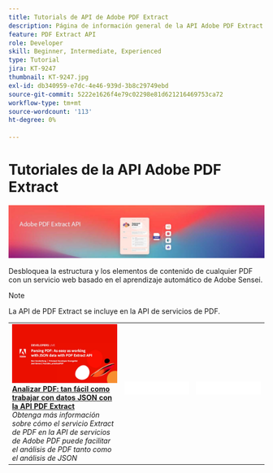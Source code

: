 ```yaml
---
title: Tutorials de API de Adobe PDF Extract
description: Página de información general de la API Adobe PDF Extract
feature: PDF Extract API
role: Developer
skill: Beginner, Intermediate, Experienced
type: Tutorial
jira: KT-9247
thumbnail: KT-9247.jpg
exl-id: db340959-e7dc-4e46-939d-3b8c29749ebd
source-git-commit: 5222e1626f4e79c02298e81d621216469753ca72
workflow-type: tm+mt
source-wordcount: '113'
ht-degree: 0%

---
```


# Tutoriales de la API Adobe PDF Extract

![Banner de API de incrustación de PDF](../assets/pdfextracthero.jpg)

Desbloquea la estructura y los elementos de contenido de cualquier PDF con un servicio web basado en el aprendizaje automático de Adobe Sensei.

>[!NOTE]
>
>La API de PDF Extract se incluye en la API de servicios de PDF.

<table style="table-layout:fixed">
<tr>
 <td>
   <a href="https://experienceleague.adobe.com/docs/adobe-developers-live-events/events/2021/oct2021/parsing-pdf.html">
      <img alt="Analizar PDF: tan fácil como trabajar con datos JSON con la API PDF Extract" src="assets/ParsingPDF_1280.png" />
   </a>
    <div>
   <a href="https://experienceleague.adobe.com/docs/adobe-developers-live-events/events/2021/oct2021/parsing-pdf.html"><strong>Analizar PDF: tan fácil como trabajar con datos JSON con la API PDF Extract</strong></a>
    </div>
    <em>Obtenga más información sobre cómo el servicio Extract de PDF en la API de servicios de Adobe PDF puede facilitar el análisis de PDF tanto como el análisis de JSON</em>
    <br>
  </td>
  <td>
    <img alt="Separador" src="../assets/WhiteBanner_Placeholder.png" />
    <div>
    <br>
  </td>
  <td>
    <img alt="Separador" src="../assets/WhiteBanner_Placeholder.png" />
    <div>
    <br>
  </td>
</tr>
</table>
